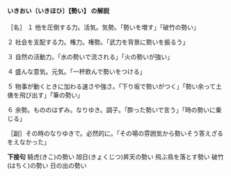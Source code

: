 #### いきおい〔いきほひ〕【勢い】 の解説
［名］
１ 他を圧倒する力。活気。気勢。「勢いを増す」「破竹の勢い」

２ 社会を支配する力。権力。権勢。「武力を背景に勢いを振るう」

３ 自然の活動力。「水の勢いで流される」「火の勢いが強い」

４ 盛んな意気。元気。「一杯飲んで勢いをつける」

５ 物事が動くときに加わる速さや強さ。「下り坂で勢いがつく」「勢い余って土俵を飛び出す」「筆の勢い」

６ 余勢。もののはずみ。なりゆき。調子。「酔った勢いで言う」「時の勢いに乗じる」

［副］その時のなりゆきで。必然的に。「その場の雰囲気から勢いそう答えざるをえなかった」

**下接句**
騎虎(きこ)の勢い
旭日(きょくじつ)昇天の勢い
飛ぶ鳥を落とす勢い
破竹(はちく)の勢い
日の出の勢い